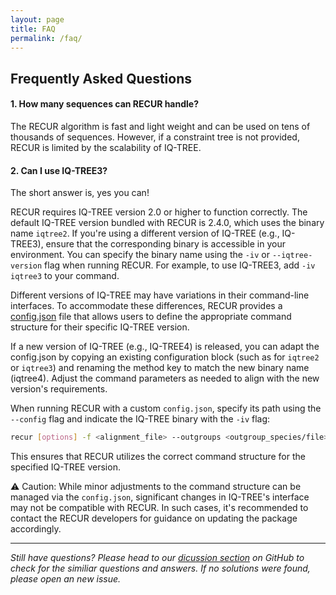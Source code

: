 ```yaml
---
layout: page
title: FAQ
permalink: /faq/
---
```


## Frequently Asked Questions


#### **1. How many sequences can RECUR handle?**
 
   The RECUR algorithm is fast and light weight and can be used on tens of thousands of sequences. However, if a constraint tree is not provided, RECUR is limited by the scalability of IQ-TREE. 

#### **2. Can I use IQ-TREE3?**
   The short answer is, yes you can!
   
   RECUR requires IQ-TREE version 2.0 or higher to function correctly. The default IQ-TREE version bundled with RECUR is 2.4.0, which uses the binary name `iqtree2`. If you're using a different version of IQ-TREE (e.g., IQ-TREE3), ensure that the corresponding binary is accessible in your environment. You can specify the binary name using the `-iv` or `--iqtree-version` flag when running RECUR. For example, to use IQ-TREE3, add `-iv iqtree3` to your command.

   Different versions of IQ-TREE may have variations in their command-line interfaces. To accommodate these differences, RECUR provides a [config.json](https://github.com/OrthoFinder/RECUR/releases/download/v1.0.0/config.json) file that allows users to define the appropriate command structure for their specific IQ-TREE version.
   
   If a new version of IQ-TREE (e.g., IQ-TREE4) is released, you can adapt the config.json by copying an existing configuration block (such as for `iqtree2` or `iqtree3`) and renaming the method key to match the new binary name (iqtree4). Adjust the command parameters as needed to align with the new version's requirements.

   When running RECUR with a custom `config.json`, specify its path using the `--config` flag and indicate the IQ-TREE binary with the `-iv` flag:
   ```bash
   recur [options] -f <alignment_file> --outgroups <outgroup_species/file> -st <AA|CODON> -te <treefile> --config path/to/config.json -iv iqtree4
   ```
   This ensures that RECUR utilizes the correct command structure for the specified IQ-TREE version.​

   ⚠️ Caution: While minor adjustments to the command structure can be managed via the `config.json`, significant changes in IQ-TREE's interface may not be compatible with RECUR. In such cases, it's recommended to contact the RECUR developers for guidance on updating the package accordingly.

---

*Still have questions? Please head to our [dicussion section](https://github.com/OrthoFinder/RECUR/issues) on GitHub to check for the similiar questions and answers. If no solutions were found, please open an new issue.*